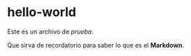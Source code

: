 # hello-world

Este es un archivo de *prueba*.

Que sirva de recordatorio para saber lo que es el **Markdown**.
